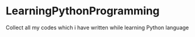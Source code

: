 # LearningPythonProgramming
Collect all my codes which i have written while learning Python language
